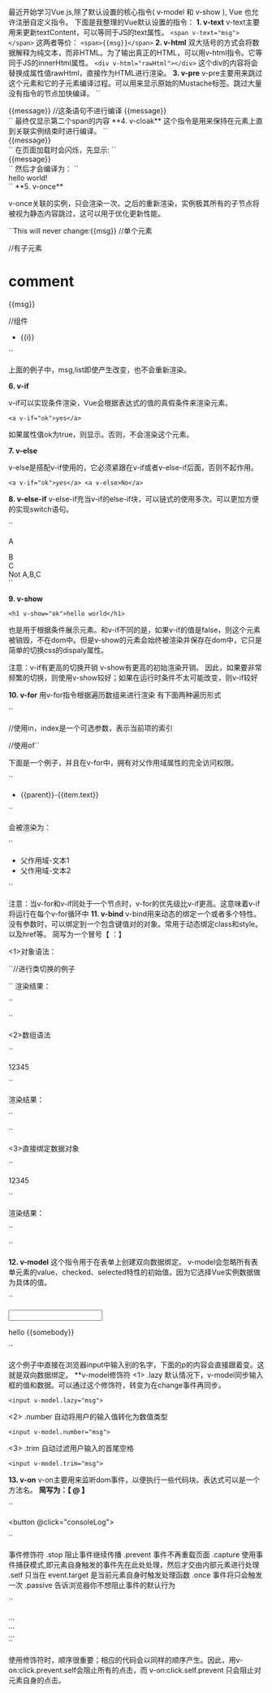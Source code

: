 最近开始学习Vue.js,除了默认设置的核心指令( v-model 和 v-show ), Vue 也允许注册自定义指令。
下面是我整理的Vue默认设置的指令：
**1. v-text**
v-text主要用来更新textContent，可以等同于JS的text属性。
``<span v-text="msg"></span>``
这两者等价：
``<span>{{msg}}</span>``
**2. v-html**
双大括号的方式会将数据解释为纯文本，而非HTML。为了输出真正的HTML，可以用v-html指令。它等同于JS的innerHtml属性。
``<div v-html="rawHtml"></div>``
这个div的内容将会替换成属性值rawHtml，直接作为HTML进行渲染。
**3. v-pre**
v-pre主要用来跳过这个元素和它的子元素编译过程。可以用来显示原始的Mustache标签。跳过大量没有指令的节点加快编译。
``
<div id="app">
    <span v-pre>{{message}}</span>  //这条语句不进行编译
    <span>{{message}}</span>
</div>
``
最终仅显示第二个span的内容
**4. v-cloak**
这个指令是用来保持在元素上直到关联实例结束时进行编译。
``
<div id="app" v-cloak>
    <div>
        {{message}}
    </div>
</div>
<script type="text/javascript">
    new Vue({
      el:'#app',
      data:{
        message:'hello world'
      }
    })
</script>
``
在页面加载时会闪烁，先显示:
``<div>
    {{message}}
</div>``
然后才会编译为：
``<div>
    hello world!
</div>``
**5. v-once**

v-once关联的实例，只会渲染一次。之后的重新渲染，实例极其所有的子节点将被视为静态内容跳过，这可以用于优化更新性能。

``<span v-once>This will never change:{{msg}}</span>  //单个元素
<div v-once>//有子元素
    <h1>comment</h1>
    <p>{{msg}}</p>
</div>
<my-component v-once:comment="msg"></my-component>  //组件
<ul>
    <li v-for="i in list">{{i}}</li>
</ul>``

上面的例子中，msg,list即使产生改变，也不会重新渲染。

**6. v-if**

v-if可以实现条件渲染，Vue会根据表达式的值的真假条件来渲染元素。

``
<a v-if="ok">yes</a>
``

如果属性值ok为true，则显示。否则，不会渲染这个元素。

**7. v-else**

v-else是搭配v-if使用的，它必须紧跟在v-if或者v-else-if后面，否则不起作用。

``
<a v-if="ok">yes</a>
<a v-else>No</a>
``

**8. v-else-if**
v-else-if充当v-if的else-if块，可以链式的使用多次。可以更加方便的实现switch语句。

``<div v-if="type==='A'">
    A
</div>
<div v-if="type==='B'">
    B
</div>
<div v-if="type==='C'">
    C
</div>
<div v-else>
    Not A,B,C
</div>``

**9. v-show**

``<h1 v-show="ok">hello world</h1>``

也是用于根据条件展示元素。和v-if不同的是，如果v-if的值是false，则这个元素被销毁，不在dom中。但是v-show的元素会始终被渲染并保存在dom中，它只是简单的切换css的dispaly属性。

注意：v-if有更高的切换开销
v-show有更高的初始渲染开销。
因此，如果要非常频繁的切换，则使用v-show较好；如果在运行时条件不太可能改变，则v-if较好

**10. v-for**
用v-for指令根据遍历数组来进行渲染
有下面两种遍历形式

``<div v-for="(item,index) in items"></div>   //使用in，index是一个可选参数，表示当前项的索引
<div v-for="item of items"></div>   //使用of``

下面是一个例子，并且在v-for中，拥有对父作用域属性的完全访问权限。

``<ul id="app">
    <li v-for="item in items">
        {{parent}}-{{item.text}}
    </li>
</ul>
<script type="text/javascript">
    var example = new Vue({
      el:'#app',
      data:{
        parent:'父作用域'
        items:[
          {text:'文本1'},
          {text:'文本2'}
        ]
      }
    })
</script>``

会被渲染为：

``<ul id="app">
    <li>父作用域-文本1</li>
    <li>父作用域-文本2</li>
</ul>``

注意：当v-for和v-if同处于一个节点时，v-for的优先级比v-if更高。这意味着v-if将运行在每个v-for循环中
**11. v-bind**
v-bind用来动态的绑定一个或者多个特性。没有参数时，可以绑定到一个包含键值对的对象。常用于动态绑定class和style。以及href等。
简写为一个冒号【 ：】

<1>对象语法：

``//进行类切换的例子
<div id="app">
    <!--当data里面定义的isActive等于true时，is-active这个类才会被添加起作用-->
    <!--当data里面定义的hasError等于true时，text-danger这个类才会被添加起作用-->
    <div :class="{'is-active':isActive, 'text-danger':hasError}"></div>
</div>
<script>
    var app = new Vue({
        el: '#app',
        data: {
            isActive: true,  
            hasError: false
        }
    })
</script>
``
渲染结果：

``<!--因为hasError: false，所以text-danger不被渲染-->
<div class = "is-active"></div>``

<2>数组语法

``<div id="app">
    <!--数组语法：errorClass在data对应的类一定会添加-->
    <!--is-active是对象语法，根据activeClass对应的取值决定是否添加-->
    <p :class="[{'is-active':activeClass},errorClass]">12345</p>
</div>
<script>
    var app = new Vue({
        el: '#app',
        data: {
            activeClass: false,
            errorClass: 'text-danger'
        }
    })
</script>``

渲染结果：

``<!--因为activeClass: false，所以is-active不被渲染-->
<p class = "text-danger"></p>``

<3>直接绑定数据对象

``<div id="app">
    <!--在vue实例的data中定义了classObject对象，这个对象里面是所有类名及其真值-->
    <!--当里面的类的值是true时会被渲染-->
    <div :class="classObject">12345</div>
</div>
<script>
    var app = new Vue({
        el: '#app',
        data: {
            classObject:{
                'is-active': false,
                'text-danger':true
            }           
        }
    })
</script>``

渲染结果：

``<!--因为'is-active': false，所以is-active不被渲染-->
<div class = "text-danger"></div>``

**12. v-model**
这个指令用于在表单上创建双向数据绑定。
v-model会忽略所有表单元素的value、checked、selected特性的初始值。因为它选择Vue实例数据做为具体的值。

``<div id="app">
    <input v-model="somebody">
    <p>hello {{somebody}}</p>
</div>
<script>
    var app = new Vue({
        el: '#app',
        data: {
            somebody:'小明'
        }
    })
</script>``

这个例子中直接在浏览器input中输入别的名字，下面的p的内容会直接跟着变。这就是双向数据绑定。
**v-model修饰符
<1> .lazy
默认情况下，v-model同步输入框的值和数据。可以通过这个修饰符，转变为在change事件再同步。

``<input v-model.lazy="msg">``

<2> .number
自动将用户的输入值转化为数值类型

``<input v-model.number="msg">``

<3> .trim
自动过滤用户输入的首尾空格

``<input v-model.trim="msg">``

**13. v-on**
v-on主要用来监听dom事件，以便执行一些代码块。表达式可以是一个方法名。
**简写为：【 @ 】**

``<div id="app">
    <button @click="consoleLog"></button>
</div>
<script>
    var app = new Vue({
        el: '#app',
        methods:{
            consoleLog:function (event) {
                console.log(1)
            }
        }
    })
</script>``

事件修饰符
.stop 阻止事件继续传播
.prevent 事件不再重载页面
.capture 使用事件捕获模式,即元素自身触发的事件先在此处处理，然后才交由内部元素进行处理
.self 只当在 event.target 是当前元素自身时触发处理函数
.once 事件将只会触发一次
.passive 告诉浏览器你不想阻止事件的默认行为

``<!-- 阻止单击事件继续传播 -->
<a v-on:click.stop="doThis"></a>
<!-- 提交事件不再重载页面 -->
<form v-on:submit.prevent="onSubmit"></form>
<!-- 修饰符可以串联 -->
<a v-on:click.stop.prevent="doThat"></a>
<!-- 只有修饰符 -->
<form v-on:submit.prevent></form>
<!-- 添加事件监听器时使用事件捕获模式 -->
<!-- 即元素自身触发的事件先在此处处理，然后才交由内部元素进行处理 -->
<div v-on:click.capture="doThis">...</div>
<!-- 只当在 event.target 是当前元素自身时触发处理函数 -->
<!-- 即事件不是从内部元素触发的 -->
<div v-on:click.self="doThat">...</div>
<!-- 点击事件将只会触发一次 -->
<a v-on:click.once="doThis"></a>
<!-- 滚动事件的默认行为 (即滚动行为) 将会立即触发 -->
<!-- 而不会等待 `onScroll` 完成  -->
<!-- 这其中包含 `event.preventDefault()` 的情况 -->
<div v-on:scroll.passive="onScroll">...</div>``

使用修饰符时，顺序很重要；相应的代码会以同样的顺序产生。因此，用v-on:click.prevent.self会阻止所有的点击，而 v-on:click.self.prevent 只会阻止对元素自身的点击。
